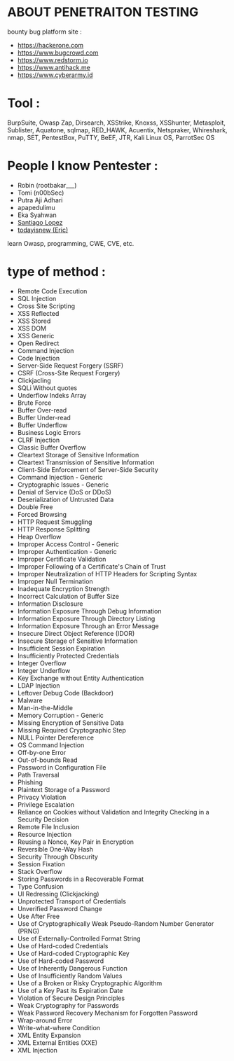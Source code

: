 # ABOUT PENETRAITON TESTING #

bounty bug platform site :

- https://hackerone.com
- https://www.bugcrowd.com
- https://www.redstorm.io
- https://www.antihack.me
- https://www.cyberarmy.id

# Tool :

BurpSuite, Owasp Zap, Dirsearch, XSStrike, Knoxss, XSShunter, Metasploit, Sublister, Aquatone, sqlmap, RED_HAWK, Acuentix, Netspraker, Whireshark, nmap, SET, PentestBox, PuTTY, BeEF, JTR, Kali Linux OS, ParrotSec OS

# People I know Pentester :

- Robin (rootbakar___)
- Tomi (n00bSec)
- Putra Aji Adhari
- apapedulimu
- Eka Syahwan
- [Santiago Lopez](https://hackerone.com/try_to_hack)
- [todayisnew (Eric)](https://hackerone.com/todayisnew)

learn Owasp,
programming,
CWE,
CVE,
etc.

# type of method :

- Remote Code Execution
- SQL Injection
- Cross Site Scripting
- XSS Reflected
- XSS Stored
- XSS DOM
- XSS Generic
- Open Redirect
- Command Injection
- Code Injection
- Server-Side Request Forgery (SSRF)
- CSRF (Cross-Site Request Forgery)
- Clickjacling
- SQLi Without quotes
- Underflow Indeks Array
- Brute Force
- Buffer Over-read
- Buffer Under-read
- Buffer Underflow
- Business Logic Errors
- CLRF Injection
- Classic Buffer Overflow
- Cleartext Storage of Sensitive Information
- Cleartext Transmission of Sensitive Information
- Client-Side Enforcement of Server-Side Security
- Command Injection - Generic
- Cryptographic Issues - Generic
- Denial of Service (DoS or DDoS)
- Deserialization of Untrusted Data
- Double Free
- Forced Browsing
- HTTP Request Smuggling
- HTTP Response Splitting
- Heap Overflow
- Improper Access Control - Generic
- Improper Authentication - Generic
- Improper Certificate Validation
- Improper Following of a Certificate's Chain of Trust
- Improper Neutralization of HTTP Headers for Scripting Syntax
- Improper Null Termination
- Inadequate Encryption Strength
- Incorrect Calculation of Buffer Size
- Information Disclosure
- Information Exposure Through Debug Information
- Information Exposure Through Directory Listing
- Information Exposure Through an Error Message
- Insecure Direct Object Reference (IDOR)
- Insecure Storage of Sensitive Information
- Insufficient Session Expiration
- Insufficiently Protected Credentials
- Integer Overflow
- Integer Underflow
- Key Exchange without Entity Authentication
- LDAP Injection
- Leftover Debug Code (Backdoor)
- Malware
- Man-in-the-Middle
- Memory Corruption - Generic
- Missing Encryption of Sensitive Data
- Missing Required Cryptographic Step
- NULL Pointer Dereference
- OS Command Injection
- Off-by-one Error
- Out-of-bounds Read
- Password in Configuration File
- Path Traversal
- Phishing
- Plaintext Storage of a Password
- Privacy Violation
- Privilege Escalation
- Reliance on Cookies without Validation and Integrity Checking in a Security Decision
- Remote File Inclusion
- Resource Injection
- Reusing a Nonce, Key Pair in Encryption
- Reversible One-Way Hash
- Security Through Obscurity
- Session Fixation
- Stack Overflow
- Storing Passwords in a Recoverable Format
- Type Confusion
- UI Redressing (Clickjacking)
- Unprotected Transport of Credentials
- Unverified Password Change
- Use After Free
- Use of Cryptographically Weak Pseudo-Random Number Generator (PRNG)
- Use of Externally-Controlled Format String
- Use of Hard-coded Credentials
- Use of Hard-coded Cryptographic Key
- Use of Hard-coded Password
- Use of Inherently Dangerous Function
- Use of Insufficiently Random Values
- Use of a Broken or Risky Cryptographic Algorithm
- Use of a Key Past its Expiration Date
- Violation of Secure Design Principles
- Weak Cryptography for Passwords
- Weak Password Recovery Mechanism for Forgotten Password
- Wrap-around Error
- Write-what-where Condition
- XML Entity Expansion
- XML External Entities (XXE)
- XML Injection
